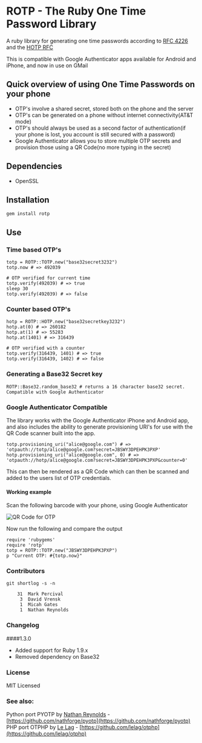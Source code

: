 # ROTP - The Ruby One Time Password Library

A ruby library for generating one time passwords according to [ RFC 4226 ](http://tools.ietf.org/html/rfc4226) and the [ HOTP RFC ](http://tools.ietf.org/html/draft-mraihi-totp-timebased-00)

This is compatible with Google Authenticator apps available for Android and iPhone, and now in use on GMail

## Quick overview of using One Time Passwords on your phone

* OTP's involve a shared secret, stored both on the phone and the server
* OTP's can be generated on a phone without internet connectivity(AT&T mode)
* OTP's should always be used as a second factor of authentication(if your phone is lost, you account is still secured with a password)
* Google Authenticator allows you to store multiple OTP secrets and provision those using a QR Code(no more typing in the secret)

## Dependencies

* OpenSSL

## Installation

    gem install rotp

## Use

### Time based OTP's

    totp = ROTP::TOTP.new("base32secret3232")
    totp.now # => 492039

    # OTP verified for current time
    totp.verify(492039) # => true
    sleep 30
    totp.verify(492039) # => false

### Counter based OTP's

    hotp = ROTP::HOTP.new("base32secretkey3232")
    hotp.at(0) # => 260182
    hotp.at(1) # => 55283
    hotp.at(1401) # => 316439

    # OTP verified with a counter
    totp.verify(316439, 1401) # => true
    totp.verify(316439, 1402) # => false

### Generating a Base32 Secret key

    ROTP::Base32.random_base32 # returns a 16 character base32 secret. Compatible with Google Authenticator

### Google Authenticator Compatible

The library works with the Google Authenticator iPhone and Android app, and also
includes the ability to generate provisioning URI's for use with the QR Code scanner
built into the app.

    totp.provisioning_uri("alice@google.com") # => 'otpauth://totp/alice@google.com?secret=JBSWY3DPEHPK3PXP'
    hotp.provisioning_uri("alice@google.com", 0) # => 'otpauth://hotp/alice@google.com?secret=JBSWY3DPEHPK3PXP&counter=0'

This can then be rendered as a QR Code which can then be scanned and added to the users
list of OTP credentials.

#### Working example

Scan the following barcode with your phone, using Google Authenticator

![QR Code for OTP](http://chart.apis.google.com/chart?cht=qr&chs=250x250&chl=otpauth%3A%2F%2Ftotp%2Falice%40google.com%3Fsecret%3DJBSWY3DPEHPK3PXP)

Now run the following and compare the output

    require 'rubygems'
    require 'rotp'
    totp = ROTP::TOTP.new("JBSWY3DPEHPK3PXP")
    p "Current OTP: #{totp.now}"

### Contributors

    git shortlog -s -n

        31  Mark Percival
         3  David Vrensk
         1  Micah Gates
         1  Nathan Reynolds

### Changelog

####1.3.0

- Added support for Ruby 1.9.x
- Removed dependency on Base32

### License

MIT Licensed

### See also:

Python port PYOTP by [Nathan Reynolds](https://github.com/nathforge) - [https://github.com/nathforge/pyotp](https://github.com/nathforge/pyotp)  
PHP port OTPHP by [Le Lag](https://github.com/lelag) - [https://github.com/lelag/otphp](https://github.com/lelag/otphp)
